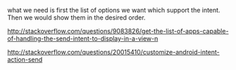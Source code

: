 what we need is first the list of options we want which support the intent. Then we would show them in the desired order.

http://stackoverflow.com/questions/9083826/get-the-list-of-apps-capable-of-handling-the-send-intent-to-display-in-a-view-n

http://stackoverflow.com/questions/20015410/customize-android-intent-action-send 
